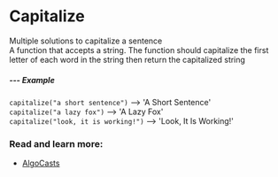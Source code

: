 # Capitalize

Multiple solutions to capitalize a sentence<br />
A function that accepts a string. The function should capitalize the first letter of each word in the string then return the capitalized string

##### --- Example

`capitalize("a short sentence")` --> 'A Short Sentence'<br />
`capitalize("a lazy fox")` --> 'A Lazy Fox'<br />
`capitalize("look, it is working!")` --> 'Look, It Is Working!'

### Read and learn more:

- [AlgoCasts](https://github.com/StephenGrider/AlgoCasts)
